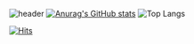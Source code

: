 
![header](https://capsule-render.vercel.app/api?type=waving&color=ffc0c2&text=%20HamHyeongYeon%20&height=250&fontSize=65)
[![Anurag's GitHub stats](https://github-readme-stats.vercel.app/api?username=guddus326&count_private=true)](https://github.com/anuraghazra/github-readme-stats)
![Top Langs](https://github-readme-stats.vercel.app/api/top-langs/?username=guddus326&layout=compact&langs_count=81)  

[![Hits](https://hits.seeyoufarm.com/api/count/incr/badge.svg?url=https%3A%2F%2Fgithub.com%2Fguddus326%2Fhit-counter&count_bg=%23FFB9EB&title_bg=%23555555&icon=&icon_color=%23E7E7E7&title=hits&edge_flat=false)](https://hits.seeyoufarm.com)
